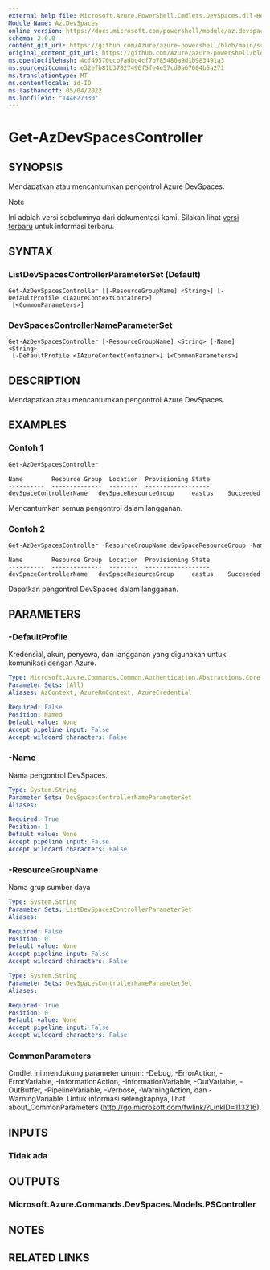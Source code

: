 ```yaml
---
external help file: Microsoft.Azure.PowerShell.Cmdlets.DevSpaces.dll-Help.xml
Module Name: Az.DevSpaces
online version: https://docs.microsoft.com/powershell/module/az.devspaces/get-azdevspacescontroller
schema: 2.0.0
content_git_url: https://github.com/Azure/azure-powershell/blob/main/src/DevSpaces/DevSpaces/help/Get-AzDevSpacesController.md
original_content_git_url: https://github.com/Azure/azure-powershell/blob/main/src/DevSpaces/DevSpaces/help/Get-AzDevSpacesController.md
ms.openlocfilehash: 4cf49570ccb7adbc4cf7b785480a9d1b983491a3
ms.sourcegitcommit: e32efb81b37827496f5fe4e57cd9a67004b5a271
ms.translationtype: MT
ms.contentlocale: id-ID
ms.lasthandoff: 05/04/2022
ms.locfileid: "144627330"
---
```

# Get-AzDevSpacesController

## SYNOPSIS
Mendapatkan atau mencantumkan pengontrol Azure DevSpaces.

> [!NOTE]
>Ini adalah versi sebelumnya dari dokumentasi kami. Silakan lihat [versi terbaru](/powershell/module/az.devspaces/get-azdevspacescontroller) untuk informasi terbaru.

## SYNTAX

### ListDevSpacesControllerParameterSet (Default)
```
Get-AzDevSpacesController [[-ResourceGroupName] <String>] [-DefaultProfile <IAzureContextContainer>]
 [<CommonParameters>]
```

### DevSpacesControllerNameParameterSet
```
Get-AzDevSpacesController [-ResourceGroupName] <String> [-Name] <String>
 [-DefaultProfile <IAzureContextContainer>] [<CommonParameters>]
```

## DESCRIPTION
Mendapatkan atau mencantumkan pengontrol Azure DevSpaces.

## EXAMPLES

### Contoh 1
```powershell
Get-AzDevSpacesController
```

```output
Name        Resource Group  Location  Provisioning State
----------  --------------  --------  ------------------
devSpaceControllerName   devSpaceResourceGroup     eastus    Succeeded
```

Mencantumkan semua pengontrol dalam langganan.

### Contoh 2
```powershell
Get-AzDevSpacesController -ResourceGroupName devSpaceResourceGroup -Name devSpaceControllerName
```

```output
Name        Resource Group  Location  Provisioning State
----------  --------------  --------  ------------------
devSpaceControllerName   devSpaceResourceGroup     eastus    Succeeded
```

Dapatkan pengontrol DevSpaces dalam langganan.

## PARAMETERS

### -DefaultProfile
Kredensial, akun, penyewa, dan langganan yang digunakan untuk komunikasi dengan Azure.

```yaml
Type: Microsoft.Azure.Commands.Common.Authentication.Abstractions.Core.IAzureContextContainer
Parameter Sets: (All)
Aliases: AzContext, AzureRmContext, AzureCredential

Required: False
Position: Named
Default value: None
Accept pipeline input: False
Accept wildcard characters: False
```

### -Name
Nama pengontrol DevSpaces.

```yaml
Type: System.String
Parameter Sets: DevSpacesControllerNameParameterSet
Aliases:

Required: True
Position: 1
Default value: None
Accept pipeline input: False
Accept wildcard characters: False
```

### -ResourceGroupName
Nama grup sumber daya

```yaml
Type: System.String
Parameter Sets: ListDevSpacesControllerParameterSet
Aliases:

Required: False
Position: 0
Default value: None
Accept pipeline input: False
Accept wildcard characters: False
```

```yaml
Type: System.String
Parameter Sets: DevSpacesControllerNameParameterSet
Aliases:

Required: True
Position: 0
Default value: None
Accept pipeline input: False
Accept wildcard characters: False
```

### CommonParameters
Cmdlet ini mendukung parameter umum: -Debug, -ErrorAction, -ErrorVariable, -InformationAction, -InformationVariable, -OutVariable, -OutBuffer, -PipelineVariable, -Verbose, -WarningAction, dan -WarningVariable. Untuk informasi selengkapnya, lihat about_CommonParameters (http://go.microsoft.com/fwlink/?LinkID=113216).

## INPUTS

### Tidak ada

## OUTPUTS

### Microsoft.Azure.Commands.DevSpaces.Models.PSController

## NOTES

## RELATED LINKS
